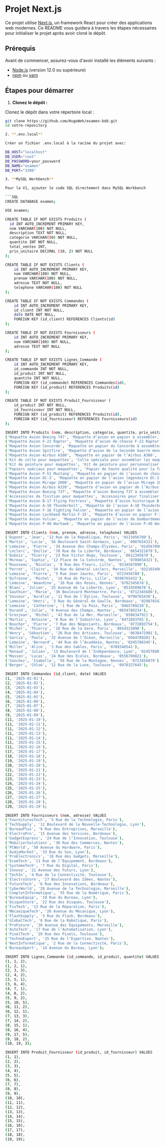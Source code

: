 # Projet Next.js

Ce projet utilise [Next.js](https://nextjs.org/), un framework React pour créer des applications web modernes. Ce README vous guidera à travers les étapes nécessaires pour initialiser le projet après avoir cloné le dépôt.

## Prérequis

Avant de commencer, assurez-vous d'avoir installé les éléments suivants :

- [Node.js](https://nodejs.org/) (version 12.0 ou supérieure)
- [npm](https://www.npmjs.com/) ou [yarn](https://yarnpkg.com/)

## Étapes pour démarrer

1. **Clonez le dépôt :**

  Clonez le dépôt dans votre répertoire local :

  ```bash
  git clone https://github.com/HugoWeh/examen-bdd.git
  cd votre-repository

2. **.env.local**

  Créer un fichier .env.local à la racine du projet avec: 

  DB_HOST="localhost"
  DB_USER="root"
  DB_PASSWORD=your_password
  DB_NAME="examen"
  DB_PORT="3306"

3. **MySQL Workbench**

  Pour la V1, ajouter le code SQL directement dans MySQL Workbench

  ```SQL
  CREATE DATABASE examen;

  USE examen;

  CREATE TABLE IF NOT EXISTS Produits (
    id INT AUTO_INCREMENT PRIMARY KEY,
    nom VARCHAR(100) NOT NULL,
    description TEXT NOT NULL,
    categorie VARCHAR(50) NOT NULL,
    quantite INT NOT NULL,
	total_ventes INT,
    prix_unitaire DECIMAL (10, 2) NOT NULL
  );

  CREATE TABLE IF NOT EXISTS Clients (
      id INT AUTO_INCREMENT PRIMARY KEY,
      nom VARCHAR(100) NOT NULL,
      prenom VARCHAR(100) NOT NULL,
      adresse TEXT NOT NULL,
      telephone VARCHAR(100) NOT NULL
  );

  CREATE TABLE IF NOT EXISTS Commandes (
      id INT AUTO_INCREMENT PRIMARY KEY,
      id_client INT NOT NULL,
      date DATE NOT NULL,
      FOREIGN KEY (id_client) REFERENCES Clients(id)
  );

  CREATE TABLE IF NOT EXISTS Fournisseurs (
      id INT AUTO_INCREMENT PRIMARY KEY,
      nom VARCHAR(100) NOT NULL,
      adresse TEXT NOT NULL
  );

  CREATE TABLE IF NOT EXISTS Lignes_Commande (
      id INT AUTO_INCREMENT PRIMARY KEY,
      id_commande INT NOT NULL,
      id_produit INT NOT NULL,
      quantite INT NOT NULL,
      FOREIGN KEY (id_commande) REFERENCES Commandes(id),
      FOREIGN KEY (id_produit) REFERENCES Produits(id)
  );

  CREATE TABLE IF NOT EXISTS Produit_Fournisseur (
      id_produit INT NOT NULL,
      id_fournisseur INT NOT NULL,
      FOREIGN KEY (id_produit) REFERENCES Produits(id),
      FOREIGN KEY (id_fournisseur) REFERENCES Fournisseurs(id)
  );

  INSERT INTO Produits (nom, description, categorie, quantite, prix_unitaire, total_ventes) VALUES
  ('Maquette Avion Boeing 747', 'Maquette d’avion en papier à assembler, modèle Boeing 747', 'Maquettes', 200, 12.99, 0),
  ('Maquette Avion F-22 Raptor', 'Maquette d’avion de chasse F-22 Raptor en papier', 'Maquettes', 150, 9.99, 0),
  ('Maquette Avion Concorde', 'Maquette en papier du Concorde à assembler', 'Maquettes', 100, 14.99, 0),
  ('Maquette Avion Spitfire', 'Maquette d’avion de la Seconde Guerre mondiale, Spitfire', 'Maquettes', 80, 11.99, 0),
  ('Maquette Avion Airbus A380', 'Maquette en papier de l’Airbus A380', 'Maquettes', 120, 15.99, 0),
  ('Kit de colle pour maquettes', 'Colle spéciale pour assembler les maquettes d’avion en papier', 'Accessoires', 500, 3.99, 0),
  ('Kit de peinture pour maquettes', 'Kit de peinture pour personnaliser les maquettes d’avion en papier', 'Accessoires', 200, 7.99, 0),
  ('Papiers spéciaux pour maquettes', 'Papier de haute qualité pour la fabrication de maquettes d’avion', 'Accessoires', 300, 4.99, 0),
  ('Maquette Avion P-51 Mustang', 'Maquette en papier de l’avion de chasse P-51 Mustang', 'Maquettes', 100, 10.99, 0),
  ('Maquette Avion DC-3', 'Maquette en papier de l’avion légendaire DC-3', 'Maquettes', 75, 13.99, 0),
  ('Maquette Avion Mirage 2000', 'Maquette en papier de l’avion Mirage 2000', 'Maquettes', 150, 9.99, 0),
  ('Maquette Avion Airbus A320', 'Maquette d’avion en papier de l’Airbus A320', 'Maquettes', 180, 12.49, 0),
  ('Maquette Avion Boeing 737', 'Maquette d’avion Boeing 737 à assembler', 'Maquettes', 250, 11.49, 0),
  ('Accessoires de finition pour maquettes', 'Accessoires pour finaliser les détails des maquettes d’avion en papier', 'Accessoires', 100, 6.99, 0),
  ('Maquette Avion B-17 Flying Fortress', 'Maquette d’avion historique B-17 Flying Fortress', 'Maquettes', 50, 15.99, 0),
  ('Maquette Avion A-10 Thunderbolt', 'Maquette de l’avion A-10 Thunderbolt en papier', 'Maquettes', 120, 10.49, 0),
  ('Maquette Avion F-16 Fighting Falcon', 'Maquette en papier de l’avion de chasse F-16', 'Maquettes', 90, 8.99, 0),
  ('Maquette Avion Lockheed Martin F-35', 'Maquette d’avion en papier F-35', 'Maquettes', 60, 14.99, 0),
  ('Maquette Avion Vulcan', 'Maquette en papier de l’avion de bombardement Vulcan', 'Maquettes', 40, 16.99, 0),
  ('Maquette Avion P-40 Warhawk', 'Maquette en papier de l’avion P-40 Warhawk', 'Maquettes', 70, 9.49, 0);

  INSERT INTO Clients (nom, prenom, adresse, telephone) VALUES
  ('Dupont', 'Jean', '12 Rue de la République, Paris', '0123456789'),
  ('Martin', 'Lucie', '56 Boulevard Saint-Germain, Lyon', '0987654321'),
  ('Lemoine', 'Pierre', '34 Avenue des Champs-Élysées, Paris', '0145678901'),
  ('Leclerc', 'Emilie', '78 Rue de la Liberté, Bordeaux', '0654321879'),
  ('Dubois', 'Thierry', '23 Rue Victor Hugo, Toulouse', '0612345678'),
  ('Moreau', 'Sophie', '12 Place de la Concorde, Nantes', '0789654321'),
  ('Rousseau', 'Nicolas', '8 Rue des Fleurs, Lille', '0234567890'),
  ('Perrot', 'Claire', '34 Rue du Général Leclerc, Marseille', '0321654987'),
  ('Lemoine', 'Pierre', '5 Rue Jean Jaurès, Paris', '0723456789'),
  ('Dufresne', 'Michel', '14 Rue de Paris, Lille', '0598765432'),
  ('Lemoine', 'Amandine', '16 Rue des Roses, Rennes', '0702345678'),
  ('Blanc', 'Julien', '25 Avenue de la Liberté, Lyon', '0534589678'),
  ('Gauthier', 'Marie', '36 Boulevard Montmartre, Paris', '0712345689'),
  ('Vasseur', 'Aurélie', '11 Rue de l’Église, Toulouse', '0798765430'),
  ('Lemoine', 'Henri', '3 Rue du Général de Gaulle, Bordeaux', '0298765431'),
  ('Lemoine', 'Catherine', '1 Rue de la Paix, Paris', '0465789210'),
  ('Durand', 'Julie', '9 Avenue des Champs, Nantes', '0654789234'),
  ('Grosjean', 'Michel', '42 Rue de la Mer, Marseille', '0586347921'),
  ('Martin', 'Antoine', '8 Rue de l’Industrie, Lyon', '0472893765'),
  ('Boucher', 'Pierre', '7 Rue des Négociants, Bordeaux', '0772893754'),
  ('Michel', 'Thierry', '18 Rue de la Gare, Paris', '0654321098'),
  ('Henry', 'Sébastien', '26 Rue des Artisans, Toulouse', '0638472901'),
  ('Garcia', 'Paola', '32 Avenue de l’Océan, Marseille', '0564789201'),
  ('Lemoine', 'Bernard', '44 Rue de l’Académie, Nantes', '0245786345'),
  ('Muller', 'Alice', '3 Rue des Sables, Paris', '0789346541'),
  ('Renaud', 'Julien', '13 Boulevard de l’Indépendance, Lyon', '0245789812'),
  ('Masson', 'Lucas', '24 Rue des Écoles, Bordeaux', '0556789821'),
  ('Sanchez', 'Isabelle', '56 Rue de la Montagne, Rennes', '0723456879'),
  ('Berger', 'Chloé', '12 Rue de la Lune, Toulouse', '0978327645');

  INSERT INTO Commandes (id_client, date) VALUES
  (1, '2025-01-01'),
  (2, '2025-01-02'),
  (3, '2025-01-03'),
  (4, '2025-01-04'),
  (5, '2025-01-05'),
  (6, '2025-01-06'),
  (7, '2025-01-07'),
  (8, '2025-01-08'),
  (9, '2025-01-09'),
  (11, '2025-01-10'),
  (11, '2025-01-11'),
  (11, '2025-01-12'),
  (11, '2025-01-13'),
  (11, '2025-01-14'),
  (11, '2025-01-15'),
  (11, '2025-01-16'),
  (17, '2025-01-17'),
  (18, '2025-01-18'),
  (19, '2025-01-19'),
  (20, '2025-01-20'),
  (21, '2025-01-21'),
  (22, '2025-01-22'),
  (23, '2025-01-23'),
  (24, '2025-01-24'),
  (25, '2025-01-25'),
  (26, '2025-01-26'),
  (27, '2025-01-27'),
  (28, '2025-01-28'),
  (29, '2025-01-29');

  INSERT INTO Fournisseurs (nom, adresse) VALUES
  ('FournituresTech', '5 Rue de la Technologie, Paris'),
  ('TechSupply', '12 Boulevard de la Nouvelle-Technologie, Lyon'),
  ('BureauPlus', '9 Rue des Entreprises, Marseille'),
  ('ElectroPro', '15 Avenue des Services, Bordeaux'),
  ('GadgetExpress', '24 Rue de l’Innovation, Toulouse'),
  ('MobilierSolutions', '30 Rue des Commerces, Nantes'),
  ('PCWorld', '50 Avenue du Hardware, Paris'),
  ('AudioMarket', '33 Rue du Son, Lyon'),
  ('ProElectronics', '18 Rue des Gadgets, Marseille'),
  ('EcomTech', '11 Rue de l’Équipement, Bordeaux'),
  ('SystèmeTech', '7 Rue du Digital, Paris'),
  ('Innova', '21 Avenue des Futurs, Lyon'),
  ('TechIn', '4 Rue de la Connectivité, Toulouse'),
  ('ElectroStore', '27 Boulevard des Idées, Nantes'),
  ('FutureTech', '6 Rue des Innovations, Bordeaux'),
  ('CyberWorld', '28 Avenue de la Technologie, Marseille'),
  ('CompletInformatique', '35 Rue de la Numérique, Paris'),
  ('BureauEquip', '19 Rue du Bureau, Lyon'),
  ('DisqueStore', '22 Rue des Disques, Toulouse'),
  ('FixTech', '13 Rue de la Réparation, Paris'),
  ('MécaniqueTech', '26 Avenue du Mécanique, Lyon'),
  ('FlashSupply', '3 Rue du Flash, Bordeaux'),
  ('GlobalTech', '8 Rue de la Robotique, Paris'),
  ('ProFuture', '20 Avenue des Équipements, Marseille'),
  ('AutoTech', '17 Rue de l’Automatisation, Lyon'),
  ('PixelTech', '29 Rue des Pixels, Toulouse'),
  ('TechnoExpert', '25 Rue de l’Expertise, Nantes'),
  ('NextInformatique', '2 Rue de la Connectivité, Paris'),
  ('BureauXpert', '14 Avenue du Bureau, Lyon');

  INSERT INTO Lignes_Commande (id_commande, id_produit, quantite) VALUES
  (1, 1, 2),
  (1, 2, 1),
  (2, 3, 3),
  (2, 4, 2),
  (3, 5, 1),
  (3, 6, 4),
  (4, 7, 1),
  (4, 8, 2),
  (5, 9, 2),
  (5, 10, 5),
  (6, 11, 2),
  (6, 12, 1),
  (7, 13, 3),
  (7, 14, 2),
  (8, 15, 1),
  (8, 16, 4),
  (9, 17, 5),
  (9, 18, 2),
  (10, 19, 3);

  INSERT INTO Produit_Fournisseur (id_produit, id_fournisseur) VALUES
  (1, 1),
  (2, 2),
  (3, 3),
  (4, 4),
  (5, 5),
  (6, 6),
  (7, 7),
  (8, 8),
  (9, 9),
  (10, 10),
  (11, 11),
  (12, 12),
  (13, 13),
  (14, 14),
  (15, 15),
  (16, 16),
  (17, 17),
  (18, 18),
  (19, 19);
```